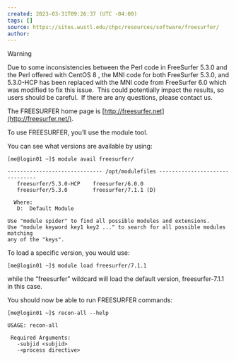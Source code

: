 ```yaml
---
created: 2023-03-31T09:26:37 (UTC -04:00)
tags: []
source: https://sites.wustl.edu/chpc/resources/software/freesurfer/
author:
---
```

> [!WARNING]
> Due to some inconsistencies between the Perl code in FreeSurfer 5.3.0 and the Perl offered with CentOS 8 , the MNI code for both FreeSurfer 5.3.0, and 5.3.0-HCP has been replaced with the MNI code from FreeSurfer 6.0 which was modified to fix this issue.  This could potentially impact the results, so users should be careful.  If there are any questions, please contact us.

The FREESURFER home page is [http://freesurfer.net](http://freesurfer.net/).

To use FREESURFER, you’ll use the module tool.

You can see what versions are available by using:

```
[me@login01 ~]$ module avail freesurfer/

------------------------------ /opt/modulefiles -------------------------------
   freesurfer/5.3.0-HCP    freesurfer/6.0.0
   freesurfer/5.3.0        freesurfer/7.1.1 (D)

  Where:
   D:  Default Module

Use "module spider" to find all possible modules and extensions.
Use "module keyword key1 key2 ..." to search for all possible modules matching
any of the "keys".
```

To load a specific version, you would use:

```
[me@login01 ~]$ module load freesurfer/7.1.1
```

while the “freesurfer” wildcard will load the default version, freesurfer-7.1.1 in this case.

You should now be able to run FREESURFER commands:

```
[me@login01 ~]$ recon-all --help

USAGE: recon-all

 Required Arguments:
   -subjid <subjid>
   -<process directive>
```
